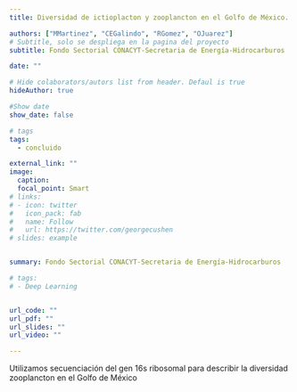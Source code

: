 ```yaml
---
title: Diversidad de ictioplacton y zooplancton en el Golfo de México. Una aproximación metagenética y taxonómica

authors: ["MMartinez", "CEGalindo", "RGomez", "OJuarez"]
# Subtitle, solo se despliega en la pagina del proyecto
subtitle: Fondo Sectorial CONACYT-Secretaria de Energía-Hidrocarburos 

date: ""

# Hide colaborators/autors list from header. Defaul is true
hideAuthor: true

#Show date
show_date: false

# tags
tags:
  - concluido

external_link: ""
image:
  caption: 
  focal_point: Smart
# links:
# - icon: twitter
#   icon_pack: fab
#   name: Follow
#   url: https://twitter.com/georgecushen
# slides: example


summary: Fondo Sectorial CONACYT-Secretaria de Energía-Hidrocarburos

# tags:
# - Deep Learning


url_code: ""
url_pdf: ""
url_slides: ""
url_video: ""

---
```


Utilizamos secuenciación del gen 16s ribosomal para describir la diversidad zooplancton en el Golfo de México